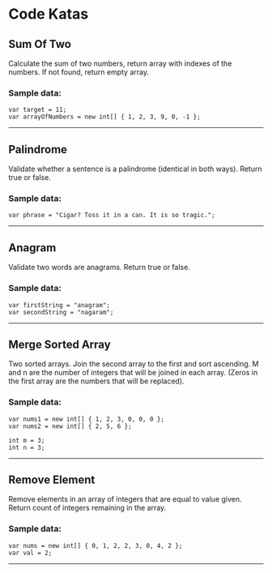 # Code Katas

## Sum Of Two
Calculate the sum of two numbers, return array with indexes of the numbers. If not found, return empty array.

### Sample data:
```
var target = 11;
var arrayOfNumbers = new int[] { 1, 2, 3, 9, 0, -1 };
```

-----

## Palindrome
Validate whether a sentence is a palindrome (identical in both ways). Return true or false.

### Sample data:
```
var phrase = "Cigar? Toss it in a can. It is so tragic.";
```

-----

## Anagram
Validate two words are anagrams. Return true or false.

### Sample data:
```
var firstString = "anagram";
var secondString = "nagaram";
```

-----

## Merge Sorted Array
Two sorted arrays. Join the second array to the first and sort ascending. M and n are the number of integers that will be joined in each array. (Zeros in the first array are the numbers that will be replaced).

### Sample data:
```
var nums1 = new int[] { 1, 2, 3, 0, 0, 0 };
var nums2 = new int[] { 2, 5, 6 };

int m = 3;
int n = 3;
```

-----

## Remove Element
Remove elements in an array of integers that are equal to value given. Return count of integers remaining in the array.

### Sample data:
```
var nums = new int[] { 0, 1, 2, 2, 3, 0, 4, 2 };
var val = 2;
```

-----

